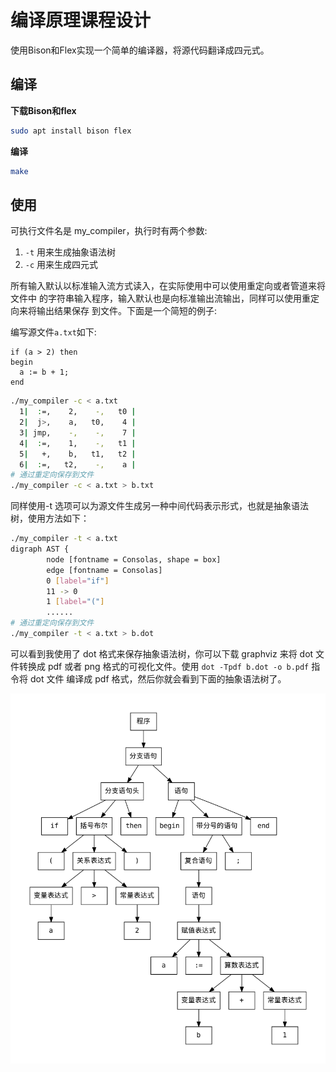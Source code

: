 # 编译原理课程设计

使用Bison和Flex实现一个简单的编译器，将源代码翻译成四元式。


## 编译

**下载Bison和flex**

```bash
sudo apt install bison flex
```

**编译**

```bash
make
```

## 使用

可执行文件名是 my\_compiler，执行时有两个参数:

1. `-t` 用来生成抽象语法树
2. `-c` 用来生成四元式

所有输入默认以标准输入流方式读入，在实际使用中可以使用重定向或者管道来将文件中 的字符串输入程序，输入默认也是向标准输出流输出，同样可以使用重定向来将输出结果保存 到文件。下面是一个简短的例子:

编写源文件`a.txt`如下:

```
if (a > 2) then 
begin
  a := b + 1;
end
```

```bash
./my_compiler -c < a.txt
  1|  :=,    2,    -,   t0 |
  2|  j>,    a,   t0,    4 |
  3| jmp,    -,    -,    7 |
  4|  :=,    1,    -,   t1 |
  5|   +,    b,   t1,   t2 |
  6|  :=,   t2,    -,    a |
# 通过重定向保存到文件 
./my_compiler -c < a.txt > b.txt
```

同样使用-t 选项可以为源文件生成另一种中间代码表示形式，也就是抽象语法树，使用方法如下：


```bash
./my_compiler -t < a.txt
digraph AST {
        node [fontname = Consolas, shape = box]
        edge [fontname = Consolas]
        0 [label="if"]
        11 -> 0
        1 [label="("]
        ......
# 通过重定向保存到文件        
./my_compiler -t < a.txt > b.dot
```

可以看到我使用了 dot 格式来保存抽象语法树，你可以下载 graphviz 来将 dot 文件转换成 pdf 或者 png 格式的可视化文件。使用 `dot -Tpdf b.dot -o b.pdf` 指令将 dot 文件 编译成 pdf 格式，然后你就会看到下面的抽象语法树了。

![AST](./images/tree.jpg)

